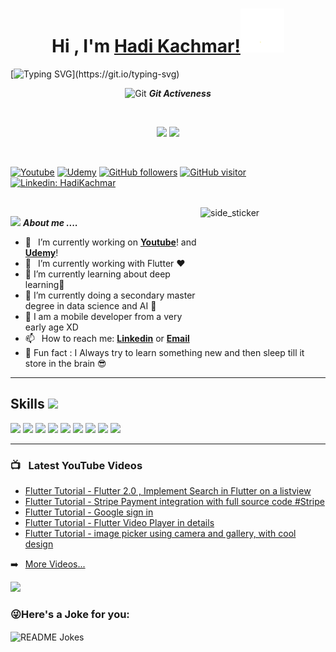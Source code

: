 <h1 align="center"> Hi , I'm <a href="https://www.youtube.com/channel/UCTGDYkqUtgCelc6G09LUm6w">Hadi Kachmar!<img src="https://github.com/Kathryn-Jie/Kathryn-Jie/blob/main/wave.gif" width="70px"></a></h1>

[![Typing SVG](https://readme-typing-svg.herokuapp.com?font=Architects+Daughter&color=FA699B&size=30&lines=Flutter+Developer...;I'm+also+Machine+Learning+Engineer+&+Data+scientist;)](https://git.io/typing-svg)
<!-- <h3 align="center">Developer & Data scientist who turn hell to heaven<img src="https://d1j8pt39hxlh3d.cloudfront.net/uploads/party_face_256_1.gif" width="30px"></h3> -->

<p align="center"> <img src="https://media.giphy.com/media/W5eoZHPpUx9sapR0eu/giphy.gif" width="30px" alt="Git"/>&nbsp;<i><b>Git Activeness</b></i></p>
<br>
<p align= "center">
  <img height= "150" src="https://github-readme-stats.vercel.app/api?username=hadikachmar3&show_icons=true&theme=radical" />
  <img height= "150" src="https://github-readme-stats.vercel.app/api/top-langs/?username=hadikachmar3&layout=compact&show_icons=true&theme=radical" />
</p>
<br>

[![Youtube](https://img.shields.io/static/v1?label=Coding%20with%20Hadi&message=Subscribe&logo=YouTube&color=FF0000&style=for-the-badge)][youtube]
[![Udemy](https://img.shields.io/badge/Udemy-%23EA5252.svg?style=for-the-badge&logo=Udemy&logoColor=white/)][udemy]
[![GitHub followers](https://img.shields.io/github/followers/hadikachmar3?logo=GitHub&style=for-the-badge)][github]
[![GitHub visitor](http://estruyf-github.azurewebsites.net/api/VisitorHit?user=hadikachmar3&repo=Bgstatic&countColorcountColor&countColor=%237B1E7B)][github]
[![Linkedin: HadiKachmar](https://img.shields.io/badge/-CONNECT-blue?style=for-the-badge&logo=Linkedin&link=https://www.linkedin.com/in/hadi-kachmar-27a56a177/)][linkedin]

<!-- [![GitHub views](https://komarev.com/ghpvc/?username=hadikachmar3&label=Views&color=brightgreen&style=flat-square)][github] -->
<br>

<img align="right" width=200px height=200px alt="side_sticker" src="https://media.giphy.com/media/TEnXkcsHrP4YedChhA/giphy.gif" />

<img src="https://media.giphy.com/media/iY8CRBdQXODJSCERIr/giphy.gif" width="30px">&nbsp;***About me ....***

- 🔭 &ensp;I’m currently working on [**Youtube**][youtube]! and [**Udemy**][udemy]!
- 🌱 &ensp;I’m currently working with Flutter ❤️
- 🌱 I’m currently learning about deep learning🥰
- 🌱 I’m currently doing a secondary master degree in data science and AI 🥰
- 🗿 I am a mobile developer from a very early age XD
- 📫 &ensp;How to reach me: [**Linkedin**][linkedin] or [**Email**][email]
- 🍺 Fun fact : I Always try to learn something new and then sleep till it store in the brain 😎

<!-- - 👯 &ensp;I’m looking to collaborate with other content creators -->
<!-- - 🤔 I’m looking for help with sharing my videos and social medias -->
<!-- <a href="https://www.youtube.com/watch?v=dQw4w9WgXcQ"><img src="https://user-images.githubusercontent.com/73097560/115834477-dbab4500-a447-11eb-908a-139a6edaec5c.gif"></a> -->
<hr>
<h2> Skills <img src = "https://media2.giphy.com/media/QssGEmpkyEOhBCb7e1/giphy.gif?cid=ecf05e47a0n3gi1bfqntqmob8g9aid1oyj2wr3ds3mg700bl&rid=giphy.gif" width = 32px> </h2>

<p><img width ='32px' src ='https://www.vectorlogo.zone/logos/flutterio/flutterio-icon.svg'>
<img width ='32px' src ='https://raw.githubusercontent.com/rahulbanerjee26/githubAboutMeGenerator/main/icons/python.svg'>
<img width ='32px' src ='https://upload.wikimedia.org/wikipedia/commons/thumb/1/1b/R_logo.svg/1280px-R_logo.svg.png'>
<img width ='32px' src ='https://raw.githubusercontent.com/rahulbanerjee26/githubAboutMeGenerator/main/icons/javascript.svg'>
<img width ='32px' src ='https://raw.githubusercontent.com/rahulbanerjee26/githubAboutMeGenerator/main/icons/sqlite.svg'>
<img width ='32px' src ='https://raw.githubusercontent.com/rahulbanerjee26/githubAboutMeGenerator/main/icons/pytorch.svg'>
<img width ='32px' src ='https://raw.githubusercontent.com/rahulbanerjee26/githubAboutMeGenerator/main/icons/css.svg'>
<img width ='32px' src ='https://raw.githubusercontent.com/rahulbanerjee26/githubAboutMeGenerator/main/icons/html.svg'>
<img width ='32px' src ='https://raw.githubusercontent.com/rahulbanerjee26/githubAboutMeGenerator/main/icons/android.svg'></p>

<hr>

### 📺 &ensp;Latest YouTube Videos

<!-- YOUTUBE:START -->
- [Flutter Tutorial - Flutter 2.0 , Implement Search in Flutter on a listview](https://www.youtube.com/watch?v=XIyyZpZiHWc&t=9s)
- [Flutter Tutorial - Stripe Payment integration with full source code #Stripe](https://www.youtube.com/watch?v=yTJ7fuF7jRo)
- [Flutter Tutorial - Google sign in](https://www.youtube.com/watch?v=S0PsfbyVIhk)
- [Flutter Tutorial - Flutter Video Player in details](https://www.youtube.com/watch?v=N0lUBVYl1hI)
- [Flutter Tutorial - image picker using camera and gallery, with cool design](https://www.youtube.com/watch?v=7G9cVze5eJU)
<!-- YOUTUBE:END -->

➡️ &ensp;[More Videos...](https://www.youtube.com/channel/UCTGDYkqUtgCelc6G09LUm6w/videos)

<a href="https://www.youtube.com/watch?v=dQw4w9WgXcQ"><img src="https://user-images.githubusercontent.com/73097560/115834477-dbab4500-a447-11eb-908a-139a6edaec5c.gif"></a>
### 😜Here's a Joke for you:
<a><img align="center" src="https://readme-jokes.vercel.app/api" alt="README Jokes"></a>

<!-- <br>
<p align="center">
<img src="https://github.com/DHANOLA/DHANOLA/raw/output/github-contribution-grid-snake.svg" alt="snake"></center>
</p> -->

<!-- <p align= "center">
   <kbd>
    <img height= "150" src="https://cdn-thumbs.comidoc.net/750/webp/3715884_a2d1_3.webp" alt="Flutter shop course">
  </kbd>
  <kbd>
    <img height= "150" src="https://cdn-thumbs.comidoc.net/480/4152492_2af7.jpg" alt="Flutter WorkOS Course [EN]">
  </kbd>
  <kbd>
    <img height= "150" src="https://cdn-thumbs.comidoc.net/480/4152492_2af7.jpg" alt="Flutter WorkOS Course [AR]">
  </kbd>
</p> -->

[udemy]: https://www.udemy.com/user/hadi-kachmar-2/
[youtube]: https://www.youtube.com/channel/UCTGDYkqUtgCelc6G09LUm6w
[linkedin]: https://www.linkedin.com/in/hadi-kachmar-27a56a177/
[github]: https://github.com/hadikachmar3
[email]: mailto:flutterer.dev@gmail.com


